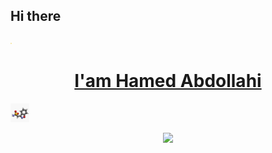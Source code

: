 ## Hi there 
<img src="wave.gif" width="1.5px"></a>
<a href="#"><h1 align="center">I'am Hamed Abdollahi</h1>
<img src="Zonisamide3Dan.gif" width="30px"><p align="center">
<a href="#"><img width="60%" height="auto" src="EF-G,_mRNA,_and_tRNAs_in_POST_state_PDB_4W29.gif" height="175px"/></a>
</p>
<!--
**HProVax/HProVax** is a ✨ _special_ ✨ repository because its `README.md` (this file) appears on your GitHub profile.

Here are some ideas to get you started:

- 🔭 I’m currently working on ...
- 🌱 I’m currently learning ...
- 👯 I’m looking to collaborate on ...
- 🤔 I’m looking for help with ...
- 💬 Ask me about ...
- 📫 How to reach me: ...
- 😄 Pronouns: ...
- ⚡ Fun fact: ...
-->
